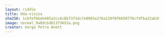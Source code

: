 ```yaml
---
layout: riddle
title: Oda-vissza
sha256: 1cbfefbbeb405a2cc6c8b7371dc7e0965e276a120f0f6650770cfdfba22ab305
image: normal_9a0dcbd81373652a.png
creator: Varga Petra Anett
---
```


